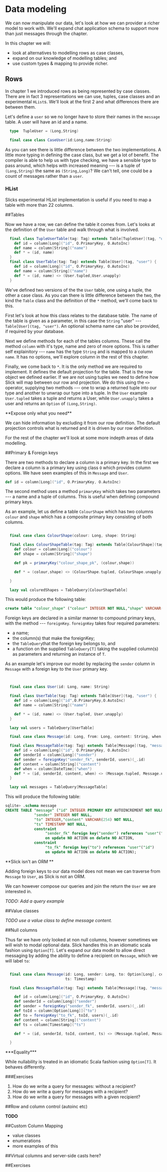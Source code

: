 # Data modeling

We can now manipulate our data,
let's look at how we can provider a richer model to work with.
We'll expand chat application schema to support more than just messages through the chapter.


In this chapter we will:

- look at alternatives to modelling rows as case classes,
- expand on our knowledge of modelling tables; and
- use custom types & mapping to provide richer.


## Rows

<!-- I'm going to ignore HList for the time being as they seem overly complicated and not essential.-->
In chapter 1 we introduced rows as being represented by case classes.
There are in fact 3 representations we can use, tuples, case classes and  an experimental `HList`s.
We'll look at the first 2 and what differences there are between them.

Let's define a `user` so we no longer have to store their names in the `message` table.
A user will have an id and a name.

~~~ scala
  type  TupleUser = (Long,String)

  final case class CaseUser(id:Long,name:String)
~~~

As you can see there is little difference between the two implementations.
A little more typing in defining the case class,
but we get a lot of benefit.
The compiler is able to help us with type checking,
we have a sensible type to pass around,
which helps with increased meaning ---
is a tuple of `(Long,String)` the same as `(String,Long)`?
We can't tell, one could be a count of messages rather than a
`user`.

### HList

Slicks experimental HList implementation is useful if you need to map a table with more than 22 columns.


##Tables

Now we have a row, we can define the table it comes from.  Let's looks at the definition of the `User` table and walk through what is involved.

~~~ scala
  final class TupleUserTable(tag: Tag) extends Table[TupleUser](tag, "user") {
    def id = column[Long]("id", O.PrimaryKey, O.AutoInc)
    def name = column[String]("name")
    def * = (id, name)
  }
  final class UserTable(tag: Tag) extends Table[User](tag, "user") {
    def id = column[Long]("id", O.PrimaryKey, O.AutoInc)
    def name = column[String]("name")
    def * = (id, name) <> (User.tupled,User.unapply)
  }
~~~

We've defined two versions of the the `User` table, one using a tuple, the other a case class.  As you can there is little difference between the two, the kind the `Table` class and the definition of the `*` method, we'll come back to this.

First let's look at how this class relates to the database table.  The name of the table is given as a parameter, in this case the `String` "user" --- `Table[User](tag, "user")`. An optional schema name can also be provided, if required by your database.

Next we define methods for each of the tables columns. These call the method `column` with it's type, name and zero of more options. This is rather self explainitory --- `name` has the type `String` and is mapped to a column `name`. It has no options, we'll explore column in the rest of this chapter.

Finally, we come back to `*`. It is the only method we are required to implement. It defines the default projection for the table.  That is the row object we defined earlier. If we are not using tuples we need to define how Slick will map between our row and projection. We do this using the `<>` operator, supplying two methods --- one to wrap a returned tuple into our type and another to unwrap our type into a tuple. In the `User` example `User.tupled` takes a tuple and returns a User, while `User.unapply` takes a user and returns an `Option` of `(Long,String)`.

<div class="callout callout-info">
**Expose only what you need**

We can hide information by excluding it from our row definition. The default projection controls what is returned and it is driven by our row definition.

</div>

<!--
I think something like this should go here, but meh.
From now on, we will use case classes in our examples as they are easier to reason about.
-->

For the rest of the chapter we'll look at some more indepth areas of data modelling.

##Primary & Foreign keys

There are two methods to declare a column is a primary key.
In the first we declare a column is a primary key using class `O` which provides column options. We have seen examples of this in `Message` and `User`.

~~~ scala
def id = column[Long]("id", O.PrimaryKey, O.AutoInc)
~~~

The second method uses a method `primaryKey` which takes two parameters --- a name and a tuple of columns.  This is useful when defining compound primary keys.

<!--  Im aware this has nothing to do with the messaging example, I wanted something separate as I'm working around an issue with sqlite and autoincrement fields.
      As sooon as one defines O.AutoInc on a field slick or the driver is creating SQL marking the field as a PK.
    -->
As an example, let us define a table `ColourShape` which has two columns `colour` and `shape` which has a composite primary key consisting of both columns.

~~~ scala

  final case class ColourShape(colour: Long, shape: String)

  final class ColourShapeTable(tag: Tag) extends Table[ColourShape](tag, "colour_shape") {
    def colour = column[Long]("colour")
    def shape = column[String]("shape")

    def pk = primaryKey("colour_shape_pk", (colour,shape))

    def * = (colour,shape) <> (ColourShape.tupled, ColourShape.unapply)

  }

  lazy val coluredShapes = TableQuery[ColourShapeTable]

~~~

This would produce the following table:

~~~ sql
create table "colour_shape" ("colour" INTEGER NOT NULL,"shape" VARCHAR(254) NOT NULL,constraint "colour_shape_pk" primary key("colour","shape"))
~~~

Foreign keys are declared in a similar manner to compound primary keys, with the method --- `foreignKey`. `foreignKey` takes four required parameters:
   * a name;
   * the column(s) that make the foreignKey;
   * the `TableQuery`that the foreign key belongs to, and
   * a function on the supplied `TableQuery[T]` taking the supplied column(s) as parameters and returning an instance of `T`.

As an example let's improve our model by replacing the `sender` column in `Message` with a foreign key to the `User` primary key.

~~~ scala


  final case class User(id: Long, name: String)

  final class UserTable(tag: Tag) extends Table[User](tag, "user") {
    def id = column[Long]("id",O.PrimaryKey,O.AutoInc)
    def name = column[String]("name")

    def * = (id, name) <> (User.tupled, User.unapply)
  }

  lazy val users = TableQuery[UserTable]

  final case class Message(id: Long, from: Long, content: String, when: DateTime)

  final class MessageTable(tag: Tag) extends Table[Message](tag, "message") {
    def id = column[Long]("id", O.PrimaryKey, O.AutoInc)
    def senderId = column[Long]("sender")
    def sender = foreignKey("sender_fk", senderId, users)(_.id)
    def content = column[String]("content")
    def when = column[DateTime]("when")
    def * = (id, senderId, content, when) <> (Message.tupled, Message.unapply)
  }

  lazy val messages = TableQuery[MessageTable]

~~~

This will produce the following table:

<!-- I've formatted this for readability -->
~~~ sql
sqlite> .schema message
CREATE TABLE "message" ("id" INTEGER PRIMARY KEY AUTOINCREMENT NOT NULL,
             "sender" INTEGER NOT NULL,
             "to" INTEGER,"content" VARCHAR(254) NOT NULL,
             "ts" TIMESTAMP NOT NULL,
             constraint
                  "sender_fk" foreign key("sender") references "user"("id")
                  on update NO ACTION on delete NO ACTION,
             constraint
                  "to_fk" foreign key("to") references "user"("id")
                  on update NO ACTION on delete NO ACTION);
~~~

<div class="callout callout-info">
**Slick isn't an ORM **

Adding foreign keys to our data model does not mean we can traverse from `Message` to `User`, as Slick is not an ORM.

We can however compose our queries and join the return the `User` we are interested in.

</div>

_TODO: Add a query example_

##Value classes

_TODO use a value class to define message content._


##Null columns

Thus far we have only looked at non null columns, however sometimes we will wish to modal optional data. Slick handles this in an idiomatic scala fashion using `Option[T]`. Let's expand our data model to allow direct messaging by adding the ability to define a recipient on `Message`, which we will label `to`:

~~~ scala

  final case class Message(id: Long, sender: Long, to: Option[Long], content: String, ↩
                           ts: Timestamp)

  final class MessageTable(tag: Tag) extends Table[Message](tag, "message") {

    def id = column[Long]("id", O.PrimaryKey, O.AutoInc)
    def senderId = column[Long]("sender")
    def sender = foreignKey("sender_fk", senderId, users)(_.id)
    def toId = column[Option[Long]]("to")
    def to = foreignKey("to_fk", toId, users)(_.id)
    def content = column[String]("content")
    def ts = column[Timestamp]("ts")

    def * = (id, senderId, toId, content, ts) <> (Message.tupled, Message.unapply)

  }

~~~

<div class="callout callout-info">
***Equality***

While nullability is treated in an idiomatic Scala fashion using `Option[T]`. It behaves differently.

</div>

###Exercises

1. How do we write a query for messages: without a recipient?
2. How do we write a query for messages with a recipient?
3. How do we write a query for messages with a given recipient?

##Row and column control (autoinc etc)

__TODO__

##Custom Column Mapping

- value classes
- enumerations
- more examples of this

##Virtual columns and server-side casts here?

##Exercises